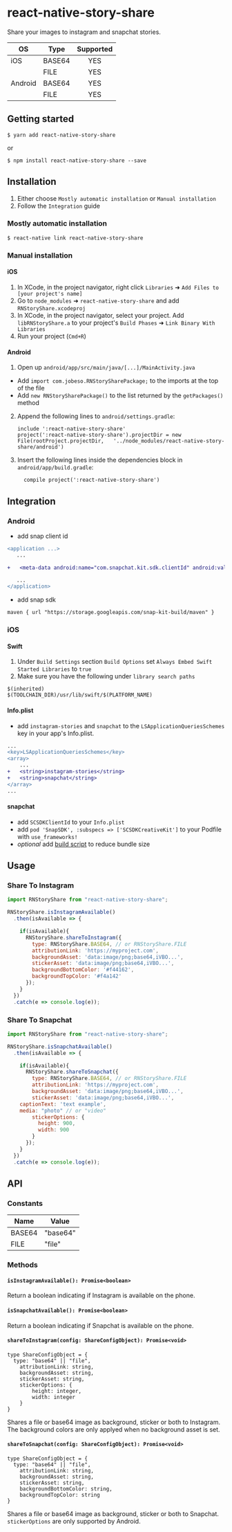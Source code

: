 # react-native-story-share

Share your images to instagram and snapchat stories.

| OS | Type | Supported |
|---|---|:---:|
| iOS | BASE64 | YES |
|  | FILE | YES |
| Android | BASE64 | YES |
|  | FILE | YES |

## Getting started

`$ yarn add react-native-story-share`

or

`$ npm install react-native-story-share --save`

## Installation
1. Either choose `Mostly automatic installation` or `Manual installation`
2. Follow the `Integration` guide

### Mostly automatic installation

`$ react-native link react-native-story-share`

### Manual installation

#### iOS

1. In XCode, in the project navigator, right click `Libraries` ➜ `Add Files to [your project's name]`
2. Go to `node_modules` ➜ `react-native-story-share` and add `RNStoryShare.xcodeproj`
3. In XCode, in the project navigator, select your project. Add `libRNStoryShare.a` to your project's `Build Phases` ➜ `Link Binary With Libraries`
4. Run your project (`Cmd+R`)

#### Android

1. Open up `android/app/src/main/java/[...]/MainActivity.java`

- Add `import com.jobeso.RNStorySharePackage;` to the imports at the top of the file
- Add `new RNStorySharePackage()` to the list returned by the `getPackages()` method

2. Append the following lines to `android/settings.gradle`:
   ```
   include ':react-native-story-share'
   project(':react-native-story-share').projectDir = new File(rootProject.projectDir, 	'../node_modules/react-native-story-share/android')
   ```
3. Insert the following lines inside the dependencies block in `android/app/build.gradle`:
   ```
     compile project(':react-native-story-share')
   ```

## Integration

### Android

 + add snap client id
```diff
<application ...>
   ...

+   <meta-data android:name="com.snapchat.kit.sdk.clientId" android:value="your app’s client id" />

   ...
</application>
```

+ add snap sdk
```
maven { url "https://storage.googleapis.com/snap-kit-build/maven" }
```

### iOS

#### Swift

1. Under `Build Settings` section `Build Options` set `Always Embed Swift Started Libraries` to `true`
2. Make sure you have the following under `library search paths`

```
$(inherited)
$(TOOLCHAIN_DIR)/usr/lib/swift/$(PLATFORM_NAME)
```

#### Info.plist

+ add `instagram-stories` and `snapchat` to the `LSApplicationQueriesSchemes` key in your app's Info.plist.

```diff
...
<key>LSApplicationQueriesSchemes</key>
<array>
	...
+	<string>instagram-stories</string>
+	<string>snapchat</string>
</array>
...
```

#### snapchat
+ add `SCSDKClientId` to your `Info.plist`
+ add `pod 'SnapSDK', :subspecs => ['SCSDKCreativeKit']` to your Podfile with `use_frameworks!`
+ *optional* add [build script](https://docs.snapchat.com/docs/submitting) to reduce bundle size

## Usage

### Share To Instagram
```javascript
import RNStoryShare from "react-native-story-share";

RNStoryShare.isInstagramAvailable()
  .then(isAvailable => {

    if(isAvailable){
      RNStoryShare.shareToInstagram({
        type: RNStoryShare.BASE64, // or RNStoryShare.FILE
        attributionLink: 'https://myproject.com',
        backgroundAsset: 'data:image/png;base64,iVBO...',
        stickerAsset: 'data:image/png;base64,iVBO...',
        backgroundBottomColor: '#f44162',
        backgroundTopColor: '#f4a142'
      });
    }
  })
  .catch(e => console.log(e));
```

### Share To Snapchat
```javascript
import RNStoryShare from "react-native-story-share";

RNStoryShare.isSnapchatAvailable()
  .then(isAvailable => {

    if(isAvailable){
      RNStoryShare.shareToSnapchat({
        type: RNStoryShare.BASE64, // or RNStoryShare.FILE
        attributionLink: 'https://myproject.com',
        backgroundAsset: 'data:image/png;base64,iVBO...',
        stickerAsset: 'data:image/png;base64,iVBO...',
	captionText: 'text example',
	media: "photo" // or "video"
        stickerOptions: {
          height: 900,
          width: 900
        }
      });
    }
  })
  .catch(e => console.log(e));

```

## API

### Constants

| Name | Value |
|---|---|
| BASE64 | "base64" |
| FILE | "file" |

### Methods

#### `isInstagramAvailable(): Promise<boolean>`
Return a boolean indicating if Instagram is available on the phone.

#### `isSnapchatAvailable(): Promise<boolean>`
Return a boolean indicating if Snapchat is available on the phone.

#### `shareToInstagram(config: ShareConfigObject): Promise<void>`
```
type ShareConfigObject = {
  type: "base64" || "file",
	attributionLink: string,
	backgroundAsset: string,
	stickerAsset: string,
	stickerOptions: {
		height: integer,
		width: integer
	}
}
```
Shares a file or base64 image as background, sticker or both to Instagram. The background colors are only applyed when no background asset is set.

#### `shareToSnapchat(config: ShareConfigObject): Promise<void>`
```
type ShareConfigObject = {
  type: "base64" || "file",
	attributionLink: string,
	backgroundAsset: string,
	stickerAsset: string,
	backgroundBottomColor: string,
	backgroundTopColor: string
}
```
Shares a file or base64 image as background, sticker or both to Snapchat. `stickerOptions` are only supported by Android.
